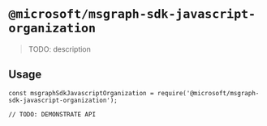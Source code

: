 # `@microsoft/msgraph-sdk-javascript-organization`

> TODO: description

## Usage

```
const msgraphSdkJavascriptOrganization = require('@microsoft/msgraph-sdk-javascript-organization');

// TODO: DEMONSTRATE API
```

